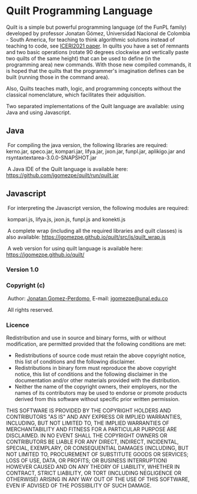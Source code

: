 # Quilt Programming Language
Quilt is a simple but powerful programming language (of the FunPL family) developed by professor Jonatan Gómez, Universidad Nacional de Colombia - South America, for teaching to think algorithmic solutions instead of teaching to code, see  <A HREF="https://www.researchgate.net/publication/356437313_TEACHING_BASIC_LOGIC_AND_ARITHMETIC_OPERATIONS_WITH_A_VIRTUAL_QUILT-SEWING_MACHINE">ICERI2021 paper</A>. In quilts you have a set of remnants and two basic operations (rotate 90 degrees clockwise and vertically paste two quilts of the same height) that can be used to define (in the programming area) new commands. With those new compiled commands, it is hoped that the quilts that the programmer's imagination defines can be built (running those in the command area).

Also, Quilts teaches math, logic, and programming concepts without the classical nomenclature, which facilitates their adquisition.

Two separated implementations of the Quilt language are available: using Java and using Javascript.

##  Java

&nbsp;For compiling the java version, the following libraries are required: kerno.jar, speco.jar, kompari.jar, lifya.jar, jxon.jar, funpl.jar, aplikigo.jar and rsyntaxtextarea-3.0.0-SNAPSHOT.jar

&nbsp;A Java IDE of the Quilt language is available here: <A HREF="https://github.com/jgomezpe/quilt/run/quilt.jar">https://github.com/jgomezpe/quilt/run/quilt.jar</A>

## Javascript

&nbsp;For interpreting the Javascript version, the following modules are required:

&nbsp;kompari.js, lifya.js, jxon.js, funpl.js and konekti.js

&nbsp;A complete wrap (including all the required libraries and quilt classes) is also available: <A HREF="https://jgomezpe.github.io/quilt/src/js/quilt_wrap.js">https://jgomezpe.github.io/quilt/src/js/quilt_wrap.js</A>  

&nbsp;A web version for using quilt language is available here: <A HREF="https://jgomezpe.github.io/quilt/">https://jgomezpe.github.io/quilt/</A>

<h3>Version 1.0</h3>
<h3>Copyright (c)</h3>
&nbsp;Author: <A HREF="https://disi.unal.edu.co/~jgomezpe/"> Jonatan Gomez-Perdomo </A>
&nbsp;E-mail: <A HREF="mailto:jgomezpe@unal.edu.co">jgomezpe@unal.edu.co</A>


&nbsp;All rights reserved.

<h3>Licence</h3>
Redistribution and use in source and binary forms, with or without modification, are permitted provided that the following conditions are met:

<ul>
    <li> Redistributions of source code must retain the above copyright notice,
            this list of conditions and the following disclaimer.</li>
    <li> Redistributions in binary form must reproduce the above copyright notice,
            this list of conditions and the following disclaimer in the documentation
            and/or other materials provided with the distribution.</li>
    <li> Neither the name of the copyright owners, their employers, nor the
            names of its contributors may be used to endorse or promote products
            derived from this software without specific prior written permission.</li>
</ul>

THIS SOFTWARE IS PROVIDED BY THE COPYRIGHT HOLDERS AND CONTRIBUTORS "AS IS"
        AND ANY EXPRESS OR IMPLIED WARRANTIES, INCLUDING, BUT NOT LIMITED TO, THE
        IMPLIED WARRANTIES OF MERCHANTABILITY AND FITNESS FOR A PARTICULAR PURPOSE ARE
        DISCLAIMED.  IN NO EVENT SHALL THE COPYRIGHT OWNERS OR CONTRIBUTORS BE
        LIABLE FOR ANY DIRECT, INDIRECT, INCIDENTAL, SPECIAL, EXEMPLARY, OR
        CONSEQUENTIAL DAMAGES (INCLUDING, BUT NOT LIMITED TO, PROCUREMENT OF
        SUBSTITUTE GOODS OR SERVICES; LOSS OF USE, DATA, OR PROFITS; OR BUSINESS INTERRUPTION)
        HOWEVER CAUSED AND ON ANY THEORY OF LIABILITY, WHETHER IN CONTRACT, STRICT LIABILITY,
        OR TORT (INCLUDING NEGLIGENCE OR OTHERWISE) ARISING IN ANY WAY OUT OF THE USE OF 
        THIS SOFTWARE, EVEN IF ADVISED OF THE POSSIBILITY OF SUCH DAMAGE.
